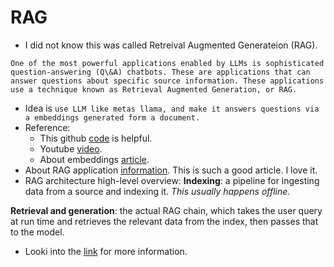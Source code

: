 # RAG
- I did not know this was called Retreival Augmented Generateion (RAG).
```
One of the most powerful applications enabled by LLMs is sophisticated question-answering (Q\&A) chatbots. These are applications that can answer questions about specific source information. These applications use a technique known as Retrieval Augmented Generation, or RAG.

```
- Idea is `use LLM like metas llama, and make it answers questions via a embeddings generated form a document.`
- Reference:
    - This github [code](https://github.com/AIAnytime/Llama2-Medical-Chatbot/blob/main/model.py) is helpful.
    - Youtube [video](https://youtu.be/kXuHxI5ZcG0?si=4euSa1K9dd8ZL6-b).
    - About embeddings [article](https://datasciencedojo.com/blog/embeddings-and-llm/#).
- About RAG application [information](https://python.langchain.com/docs/use_cases/question_answering/). This is such a good article. I love it.
- RAG architecture high-level overview:
**Indexing**: a pipeline for ingesting data from a source and indexing it. *This usually happens offline.*

**Retrieval and generation**: the actual RAG chain, which takes the user query at run time and retrieves the relevant data from the index, then passes that to the model.
- Looki into the [link](https://python.langchain.com/docs/use_cases/question_answering/) for more information.